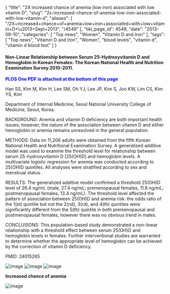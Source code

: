 {
    "title": "2X increased chance of anemia (low iron) associated with low vitamin D",
    "slug": "2x-increased-chance-of-anemia-low-iron-associated-with-low-vitamin-d",
    "aliases": [
        "/2X+increased+chance+of+anemia+low+iron+associated+with+low+vitamin+D+\u2013+Sept+2013",
        "/4549"
    ],
    "tiki_page_id": 4549,
    "date": "2013-09-10",
    "categories": [
        "Top news",
        "Women",
        "Vitamin D and Iron"
    ],
    "tags": [
        "Top news",
        "Vitamin D and Iron",
        "Women",
        "blood levels",
        "vitamin d",
        "vitamin d blood test"
    ]
}


#### Non-Linear Relationship between Serum 25-Hydroxyvitamin D and Hemoglobin in Korean Females: The Korean National Health and Nutrition Examination Survey 2010-2011.

 **<span style="color:#00F;">PLOS One PDF is attached at the bottom of this page</span>** 

Han SS, Kim M, Kim H, Lee SM, Oh YJ, Lee JP, Kim S, Joo KW, Lim CS, Kim YS, Kim 

Department of Internal Medicine, Seoul National University College of Medicine, Seoul, Korea.

BACKGROUND: Anemia and vitamin D deficiency are both important health issues; however, the nature of the association between vitamin D and either hemoglobin or anemia remains unresolved in the general population.

METHODS: Data on 11,206 adults were obtained from the fifth Korean National Health and Nutritional Examination Survey. A generalized additive model was used to examine the threshold level for relationship between serum 25-hydroxyvitamin D <span>[25(OH)D]</span> and hemoglobin levels. A multivariate logistic regression for anemia was conducted according to 25(OH)D quintiles. All analyses were stratified according to sex and menstrual status.

RESULTS: The generalized additive model confirmed a threshold 25(OH)D level of 26.4 ng/mL (male, 27.4 ng/mL; premenopausal females, 11.8 ng/mL; postmenopausal females, 13.4 ng/mL). The threshold level affected the pattern of association between 25(OH)D and anemia risk: the odds ratio of the 1(st) quintile but not the 2(nd), 3(rd), and 4(th) quintiles were significantly different from the 5(th) quintile in both premenopausal and postmenopausal females, however there was no obvious trend in males.

CONCLUSIONS: This population-based study demonstrated a non-linear relationship with a threshold effect between serum 25(OH)D and hemoglobin levels in females. Further interventional studies are warranted to determine whether the appropriate level of hemoglobin can be achieved by the correction of vitamin D deficiency.

PMID:     24015265

<img src="https://d1bk1kqxc0sym.cloudfront.net/attachments/jpeg/hemo-f1.jpg" alt="image">
<img src="https://d1bk1kqxc0sym.cloudfront.net/attachments/jpeg/hemo-f2c.jpg" alt="image">
<img src="https://d1bk1kqxc0sym.cloudfront.net/attachments/jpeg/hemo-f2d.jpg" alt="image">

 **Increased chance of anemia** 

<img src="https://d1bk1kqxc0sym.cloudfront.net/attachments/jpeg/increased-chance-of-anemia.jpg" alt="image">